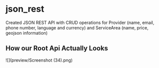 # json_rest
Created JSON REST API with CRUD operations for Provider (name, email, phone number, language and currency) and ServiceArea (name, price, geojson information)

## How our Root Api Actually Looks
![](preview/Screenshot (34).png)
